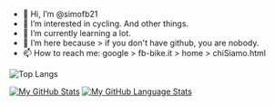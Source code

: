 - 👋 Hi, I’m @simofb21 
- 👀 I’m interested in cycling. And other things. 
- 🌱 I’m currently learning a lot. 
- 💞️ I’m  here because > if you don't have github, you are nobody. 
- 📫 How to reach me: google >  fb-bike.it > home > chiSiamo.html

<!---
simofb21/simofb21 is a ✨ special ✨ repository because its `README.md` (this file) appears on your GitHub profile.
You can click the Preview link to take a look at your changes.
--->
![Top Langs](https://github-readme-stats.vercel.app/api/top-langs/?username=simofb21&layout=compact&theme=dark)

[![My GitHub Stats](https://github-readme-stats.vercel.app/api/?username=simofb21&count_private=true&theme=tokyonight&showicons=true)]()
[![My GitHub Language Stats](https://github-readme-stats.vercel.app/api/top-langs/?username=simofb21&langs_count=5&theme=tokyonight)]()
